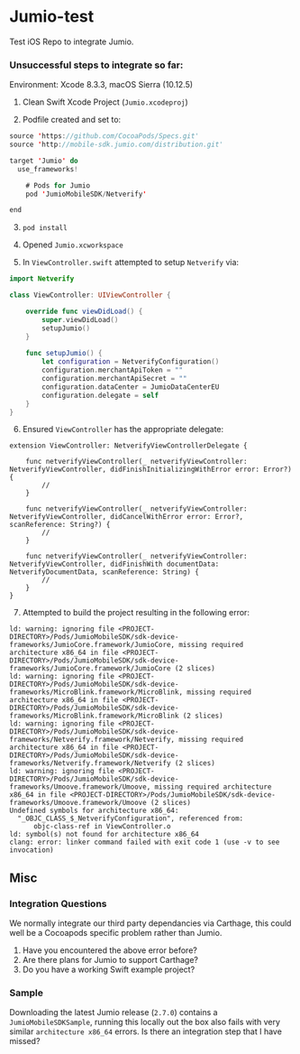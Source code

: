 # Jumio-test
Test iOS Repo to integrate Jumio.

### Unsuccessful steps to integrate so far:

Environment: Xcode 8.3.3, macOS Sierra (10.12.5)

1) Clean Swift Xcode Project (`Jumio.xcodeproj`)

2) Podfile created and set to:

```swift
source 'https://github.com/CocoaPods/Specs.git'
source 'http://mobile-sdk.jumio.com/distribution.git'

target 'Jumio' do
  use_frameworks!

  	# Pods for Jumio
	pod 'JumioMobileSDK/Netverify'

end

```

3) `pod install`

4) Opened `Jumio.xcworkspace`

5) In `ViewController.swift` attempted to setup `Netverify` via:

```swift
import Netverify

class ViewController: UIViewController {

    override func viewDidLoad() {
        super.viewDidLoad()
        setupJumio()
    }
    
    func setupJumio() {
        let configuration = NetverifyConfiguration()
        configuration.merchantApiToken = ""
        configuration.merchantApiSecret = ""
        configuration.dataCenter = JumioDataCenterEU
        configuration.delegate = self
    }
}
```

6) Ensured `ViewController` has the appropriate delegate:

```
extension ViewController: NetverifyViewControllerDelegate {
    
    func netverifyViewController(_ netverifyViewController: NetverifyViewController, didFinishInitializingWithError error: Error?) {
        //
    }
    
    func netverifyViewController(_ netverifyViewController: NetverifyViewController, didCancelWithError error: Error?, scanReference: String?) {
        //
    }
    
    func netverifyViewController(_ netverifyViewController: NetverifyViewController, didFinishWith documentData: NetverifyDocumentData, scanReference: String) {
        //
    }
}
```

7) Attempted to build the project resulting in the following error:

```
ld: warning: ignoring file <PROJECT-DIRECTORY>/Pods/JumioMobileSDK/sdk-device-frameworks/JumioCore.framework/JumioCore, missing required architecture x86_64 in file <PROJECT-DIRECTORY>/Pods/JumioMobileSDK/sdk-device-frameworks/JumioCore.framework/JumioCore (2 slices)
ld: warning: ignoring file <PROJECT-DIRECTORY>/Pods/JumioMobileSDK/sdk-device-frameworks/MicroBlink.framework/MicroBlink, missing required architecture x86_64 in file <PROJECT-DIRECTORY>/Pods/JumioMobileSDK/sdk-device-frameworks/MicroBlink.framework/MicroBlink (2 slices)
ld: warning: ignoring file <PROJECT-DIRECTORY>/Pods/JumioMobileSDK/sdk-device-frameworks/Netverify.framework/Netverify, missing required architecture x86_64 in file <PROJECT-DIRECTORY>/Pods/JumioMobileSDK/sdk-device-frameworks/Netverify.framework/Netverify (2 slices)
ld: warning: ignoring file <PROJECT-DIRECTORY>/Pods/JumioMobileSDK/sdk-device-frameworks/Umoove.framework/Umoove, missing required architecture x86_64 in file <PROJECT-DIRECTORY>/Pods/JumioMobileSDK/sdk-device-frameworks/Umoove.framework/Umoove (2 slices)
Undefined symbols for architecture x86_64:
  "_OBJC_CLASS_$_NetverifyConfiguration", referenced from:
      objc-class-ref in ViewController.o
ld: symbol(s) not found for architecture x86_64
clang: error: linker command failed with exit code 1 (use -v to see invocation)
```

## Misc 

### Integration Questions

We normally integrate our third party dependancies via Carthage, this could well be a Cocoapods specific problem rather than Jumio. 

1. Have you encountered the above error before?
2. Are there plans for Jumio to support Carthage? 
3. Do you have a working Swift example project?

### Sample 

Downloading the latest Jumio release (`2.7.0`) contains a `JumioMobileSDKSample`, running this locally out the box also fails with very similar `architecture x86_64` errors. Is there an integration step that I have missed?